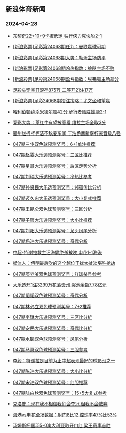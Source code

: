 ## 新浪体育新闻 
### 2024-04-28

+ [东契奇22+10+9卡椒低迷 独行侠力克快船2-1](https://sports.sina.com.cn/basketball/nba/2024-04-27/doc-inatfvfy5963690.shtml)

+ [[新浪彩票]足彩第24068期任九：曼联赢球可期](https://sports.sina.com.cn/l/2024-04-27/doc-inatfqyi4830441.shtml)

+ [[新浪彩票]足彩第24068期大势：勒沃主场防平](https://sports.sina.com.cn/l/2024-04-27/doc-inatfqyi2089802.shtml)

+ [[新浪彩票]足彩第24068期冷热指数：狼队主场不败](https://sports.sina.com.cn/l/2024-04-27/doc-inatfqya6049672.shtml)

+ [[新浪彩票]足彩第24068期盈亏指数：埃弗顿主场拿分](https://sports.sina.com.cn/l/2024-04-27/doc-inatfqyi2091113.shtml)

+ [足彩头奖空开滚存875万 二等开21注17万](https://sports.sina.com.cn/l/2024-04-27/doc-inatfksm4959471.shtml)

+ [[新浪彩票]足彩24068期投注策略：尤文坐和望赢](https://sports.sina.com.cn/l/2024-04-27/doc-inatfqyf5314478.shtml)

+ [哈利伯顿绝杀米德尔顿42分 步行者险胜雄鹿2-1](https://sports.sina.com.cn/basketball/nba/2024-04-27/doc-inatfvfy5961897.shtml)

+ [竞彩大势：莱红牛有望被高看 维拉主场全取3分](https://sports.sina.com.cn/l/2024-04-27/doc-inatfksm4959675.shtml)

+ [衢州烂柯杯柯洁不敌姜东润 丁浩杨鼎新辜梓豪晋级八强](https://sports.sina.com.cn/go/2024-04-27/doc-inathncs5717039.shtml)

+ [047期三少双色球预测奖号：6+1单注推荐](https://sports.sina.com.cn/l/2024-04-27/doc-inatfvhf1998838.shtml)

+ [047期赵雯大乐透预测奖号：三区比推荐](https://sports.sina.com.cn/l/2024-04-27/doc-inatfzpw5881227.shtml)

+ [047期星哥大乐透预测奖号：后区走势分析](https://sports.sina.com.cn/l/2024-04-27/doc-inatfzqc4660234.shtml)

+ [047期刘瑞大乐透预测奖号：冷热比参考](https://sports.sina.com.cn/l/2024-04-27/doc-inatfzqc4662511.shtml)

+ [047期孙贤民大乐透预测奖号：邻孤传比分析](https://sports.sina.com.cn/l/2024-04-27/doc-inatfzqc4663937.shtml)

+ [047期迈久忠大乐透预测奖号：大小复式推荐](https://sports.sina.com.cn/l/2024-04-27/doc-inatfzpw5879397.shtml)

+ [047期王昆仑双色球预测奖号：三区分析](https://sports.sina.com.cn/l/2024-04-27/doc-inatfzpw5865511.shtml)

+ [047期子辰大乐透预测奖号：大小比推荐](https://sports.sina.com.cn/l/2024-04-27/doc-inatfzqc4663054.shtml)

+ [047期刘阳大乐透预测奖号：龙头凤尾分析](https://sports.sina.com.cn/l/2024-04-27/doc-inatfzpw5880435.shtml)

+ [047期杨浩大乐透预测奖号：奇偶分析](https://sports.sina.com.cn/l/2024-04-27/doc-inatfzqc4662338.shtml)

+ [中超-特谢拉救主汪海健绝杀被吹 申花1-1海港](https://sports.sina.com.cn/china/j/2024-04-27/doc-inathwtn5507971.shtml)

+ [媒体人：傅明最后吹的这个越位干扰太扯淡堪称抢劫](https://sports.sina.com.cn/china/j/2024-04-27/doc-inathwtt4291069.shtml)

+ [047期邵老爷双色球预测奖号：红球杀号参考](https://sports.sina.com.cn/l/2024-04-27/doc-inatfzpw5862487.shtml)

+ [大乐透开1注3299万花落贵州 奖池余额7.78亿元](https://sports.sina.com.cn/l/2024-04-27/doc-inathwtn5515969.shtml)

+ [047期韬韬双色球预测奖号：奇偶分析](https://sports.sina.com.cn/l/2024-04-27/doc-inatfzqc4646225.shtml)

+ [047期林必立双色球预测奖号：7+2推荐](https://sports.sina.com.cn/l/2024-04-27/doc-inatfvhf1997891.shtml)

+ [047期李琳大乐透预测奖号：三区比分析](https://sports.sina.com.cn/l/2024-04-27/doc-inatfzpw5879682.shtml)

+ [047期安民大乐透预测奖号：奇偶比分析](https://sports.sina.com.cn/l/2024-04-27/doc-inatfzqc4659895.shtml)

+ [047期水镜双色球预测奖号：凤尾分析](https://sports.sina.com.cn/l/2024-04-27/doc-inatfzqc4644303.shtml)

+ [047期马哥双色球预测奖号：三胆参考](https://sports.sina.com.cn/l/2024-04-27/doc-inatfvhf1998626.shtml)

+ [李毅：特谢拉是目前为止中超表现最好的球员没之一](https://sports.sina.com.cn/china/j/2024-04-27/doc-inathwtn5508498.shtml)

+ [047期陈浩大乐透预测奖号：大小比分析](https://sports.sina.com.cn/l/2024-04-27/doc-inatfzpw5879892.shtml)

+ [047期宋浩双色球预测奖号：红胆推荐](https://sports.sina.com.cn/l/2024-04-27/doc-inatfzpw5863765.shtml)

+ [047期陆白秋双色球预测奖号：15+5大复式参考](https://sports.sina.com.cn/l/2024-04-27/doc-inatfvhc5221717.shtml)

+ [克洛普：现在我不相信我们会夺冠 但我不会放弃](https://sports.sina.com.cn/g/2024-04-27/doc-inathwtt4327482.shtml)

+ [海港vs申花全场数据：射门8比12 控球率47%比53%](https://sports.sina.com.cn/china/j/2024-04-27/doc-inathwtn5508876.shtml)

+ [汤姆斯杯国羽5-0澳大利亚取开门红 梁王赛事首胜](https://sports.sina.com.cn/others/badmin/2024-04-27/doc-inathfvz4569942.shtml)

